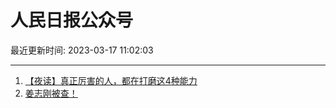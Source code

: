 # 人民日报公众号

最近更新时间: 2023-03-17 11:02:03

--- 
1. [【夜读】真正厉害的人，都在打磨这4种能力](https://mp.weixin.qq.com/s/nLMuSdCnQf_2lBctu6PB1w) 
2. [姜志刚被查！](https://mp.weixin.qq.com/s/7gTEFj_yCxgp142pfT6JzA) 
